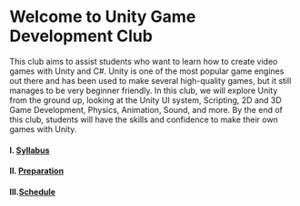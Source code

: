 # Welcome to Unity Game Development Club

This club aims to assist students who want to learn how to create video games with Unity and C#. Unity is one of the most popular game engines out there and has been used to make several high-quality games, but it still manages to be very beginner friendly. In this club, we will explore Unity from the ground up, looking at the Unity UI system, Scripting, 2D and 3D Game Development, Physics, Animation, Sound, and more. By the end of this club, students will have the skills and confidence to make their own games with Unity.

#### I. [Syllabus](https://github.com/Nox-Erebos/UGDC/blob/main/Syllabus.md)

#### II. [Preparation](https://github.com/Nox-Erebos/UGDC/blob/main/Prep.md)

#### III.[Schedule](https://github.com/Nox-Erebos/UGDC/blob/main/Schedule.md)
